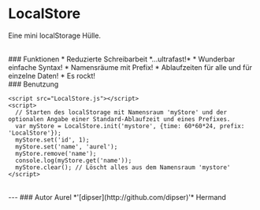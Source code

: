 LocalStore
==========

Eine mini localStorage Hülle. 


<br />
### Funktionen
* Reduzierte Schreibarbeit *...ultrafast!*
* Wunderbar einfache Syntax!
* Namensräume mit Prefix!
* Ablaufzeiten für alle und für einzelne Daten!
* Es rockt!

<br />
### Benutzung

```
<script src="LocalStore.js"></script>
<script>
  // Starten des localStorage mit Namensraum 'myStore' und der optionalen Angabe einer Standard-Ablaufzeit und eines Prefixes.
  var myStore = LocalStore.init('mystore', {time: 60*60*24, prefix: 'LocalStore'});
  myStore.set('id', 1);
  myStore.set('name', 'aurel');
  myStore.remove('name');
  console.log(myStore.get('name'));
  myStore.clear(); // Löscht alles aus dem Namensraum 'mystore'
</script>
```

<br />
---
### Autor
Aurel *'[dipser](http://github.com/dipser)'* Hermand
